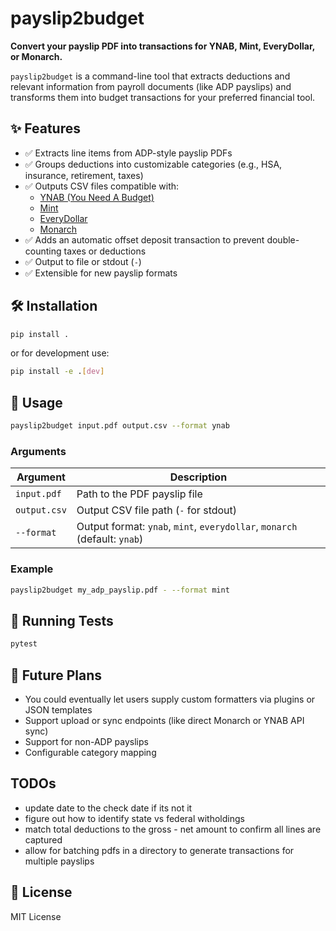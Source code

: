 # payslip2budget

**Convert your payslip PDF into transactions for YNAB, Mint, EveryDollar, or Monarch.**

`payslip2budget` is a command-line tool that extracts deductions and relevant information from payroll documents (like ADP payslips) and transforms them into budget transactions for your preferred financial tool.

## ✨ Features

- ✅ Extracts line items from ADP-style payslip PDFs  
- ✅ Groups deductions into customizable categories (e.g., HSA, insurance, retirement, taxes)  
- ✅ Outputs CSV files compatible with:
  - [YNAB (You Need A Budget)](https://www.ynab.com/)
  - [Mint](https://mint.intuit.com/)
  - [EveryDollar](https://www.everydollar.com/)
  - [Monarch](https://www.monarchmoney.com/)
- ✅ Adds an automatic offset deposit transaction to prevent double-counting taxes or deductions  
- ✅ Output to file or stdout (`-`)  
- ✅ Extensible for new payslip formats  

## 🛠 Installation

```bash
pip install .
```

or for development use:

```bash
pip install -e .[dev]
```

## 🚀 Usage

```bash
payslip2budget input.pdf output.csv --format ynab
```

### Arguments

| Argument         | Description                                            |
|------------------|--------------------------------------------------------|
| `input.pdf`      | Path to the PDF payslip file                           |
| `output.csv`     | Output CSV file path (`-` for stdout)                  |
| `--format`       | Output format: `ynab`, `mint`, `everydollar`, `monarch` (default: `ynab`) |

### Example

```bash
payslip2budget my_adp_payslip.pdf - --format mint
```

## 🧪 Running Tests

```bash
pytest
```

## 🧠 Future Plans

- You could eventually let users supply custom formatters via plugins or JSON templates
- Support upload or sync endpoints (like direct Monarch or YNAB API sync)
- Support for non-ADP payslips
- Configurable category mapping

## TODOs
- update date to the check date if its not it
- figure out how to identify state vs federal witholdings 
- match total deductions to the gross - net amount to confirm all lines are captured
- allow for batching pdfs in a directory to generate transactions for multiple payslips

## 📄 License

MIT License